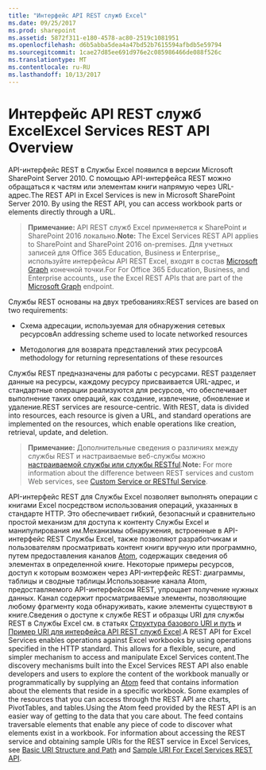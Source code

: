 ```yaml
---
title: "Интерфейс API REST служб Excel"
ms.date: 09/25/2017
ms.prod: sharepoint
ms.assetid: 5872f311-e180-4578-ac80-2519c1081951
ms.openlocfilehash: d6b5abba5dea4a47bd52b7615594afbdb5e59794
ms.sourcegitcommit: 1cae27d85ee691d976e2c085986466de088f526c
ms.translationtype: MT
ms.contentlocale: ru-RU
ms.lasthandoff: 10/13/2017
---
```

# <a name="excel-services-rest-api-overview"></a><span data-ttu-id="5d320-102">Интерфейс API REST служб Excel</span><span class="sxs-lookup"><span data-stu-id="5d320-102">Excel Services REST API Overview</span></span>

<span data-ttu-id="5d320-p101">API-интерфейс REST в Службы Excel появился в версии Microsoft SharePoint Server 2010. С помощью API-интерфейса REST можно обращаться к частям или элементам книги напрямую через URL-адрес.</span><span class="sxs-lookup"><span data-stu-id="5d320-p101">The REST API in Excel Services is new in Microsoft SharePoint Server 2010. By using the REST API, you can access workbook parts or elements directly through a URL.</span></span>
  
    
    


> <span data-ttu-id="5d320-105">**Примечание:** API REST служб Excel применяется к SharePoint и SharePoint 2016 локально.</span><span class="sxs-lookup"><span data-stu-id="5d320-105">**Note:** The Excel Services REST API applies to SharePoint and SharePoint 2016 on-premises.</span></span> <span data-ttu-id="5d320-106">Для учетных записей для Office 365 Education, Business и Enterprise,, используйте интерфейсы API REST Excel, входят в состав [Microsoft Graph](http://graph.microsoft.io/en-us/docs/api-reference/v1.0/resources/excel) конечной точки.</span><span class="sxs-lookup"><span data-stu-id="5d320-106">For For Office 365 Education, Business, and Enterprise accounts,, use the Excel REST APIs that are part of the  [Microsoft Graph](http://graph.microsoft.io/en-us/docs/api-reference/v1.0/resources/excel) endpoint.</span></span>
  
    
    


<span data-ttu-id="5d320-107">Службы REST основаны на двух требованиях:</span><span class="sxs-lookup"><span data-stu-id="5d320-107">REST services are based on two requirements:</span></span>
  
    
    


- <span data-ttu-id="5d320-108">Схема адресации, используемая для обнаружения сетевых ресурсов</span><span class="sxs-lookup"><span data-stu-id="5d320-108">An addressing scheme used to locate networked resources</span></span>
    
  
- <span data-ttu-id="5d320-109">Методология для возврата представлений этих ресурсов</span><span class="sxs-lookup"><span data-stu-id="5d320-109">A methodology for returning representations of these resources</span></span>
    
  
<span data-ttu-id="5d320-p103">Службы REST предназначены для работы с ресурсами. REST разделяет данные на ресурсы, каждому ресурсу присваивается URL-адрес, и стандартные операции реализуются для ресурсов, что обеспечивает выполнение таких операций, как создание, извлечение, обновление и удаление.</span><span class="sxs-lookup"><span data-stu-id="5d320-p103">REST services are resource-centric. With REST, data is divided into resources, each resource is given a URL, and standard operations are implemented on the resources, which enable operations like creation, retrieval, update, and deletion.</span></span> 
> <span data-ttu-id="5d320-112">**Примечание:** Дополнительные сведения о различиях между службы REST и настраиваемые веб-службы можно [настраиваемой службы или службы RESTful](http://msdn.microsoft.com/en-us/magazine/dd882522.aspx).</span><span class="sxs-lookup"><span data-stu-id="5d320-112">**Note:** For more information about the difference between REST services and custom Web services, see  [Custom Service or RESTful Service](http://msdn.microsoft.com/en-us/magazine/dd882522.aspx).</span></span> 
  
    
    

<span data-ttu-id="5d320-p104">API-интерфейс REST для Службы Excel позволяет выполнять операции с книгами Excel посредством использования операций, указанных в стандарте HTTP. Это обеспечивает гибкий, безопасный и сравнительно простой механизм для доступа к контенту Службы Excel и манипулирования им.Механизмы обнаружения, встроенные в API-интерфейс REST Службы Excel, также позволяют разработчикам и пользователям просматривать контент книги вручную или программно, путем предоставления каналов  [Atom](http://tools.ietf.org/html/rfc4287), содержащих сведения об элементах в определенной книге. Некоторые примеры ресурсов, доступ к которым возможен через API-интерфейс REST: диаграммы, таблицы и сводные таблицы.Использование канала Atom, предоставляемого API-интерфейсом REST, упрощает получение нужных данных. Канал содержит просматриваемые элементы, позволяющие любому фрагменту кода обнаруживать, какие элементы существуют в книге.Сведения о доступе к службе REST и образцы URI для службы REST в Службы Excel см. в статьях  [Структура базового URI и путь](basic-uri-structure-and-path.md) и [Пример URI для интерфейса API REST служб Excel](sample-uri-for-excel-services-rest-api.md).</span><span class="sxs-lookup"><span data-stu-id="5d320-p104">A REST API for Excel Services enables operations against Excel workbooks by using operations specified in the HTTP standard. This allows for a flexible, secure, and simpler mechanism to access and manipulate Excel Services content.The discovery mechanisms built into the Excel Services REST API also enable developers and users to explore the content of the workbook manually or programmatically by supplying an  [Atom](http://tools.ietf.org/html/rfc4287) feed that contains information about the elements that reside in a specific workbook. Some examples of the resources that you can access through the REST API are charts, PivotTables, and tables.Using the Atom feed provided by the REST API is an easier way of getting to the data that you care about. The feed contains traversable elements that enable any piece of code to discover what elements exist in a workbook. For information about accessing the REST service and obtaining sample URIs for the REST service in Excel Services, see  [Basic URI Structure and Path](basic-uri-structure-and-path.md) and [Sample URI For Excel Services REST API](sample-uri-for-excel-services-rest-api.md).</span></span>
